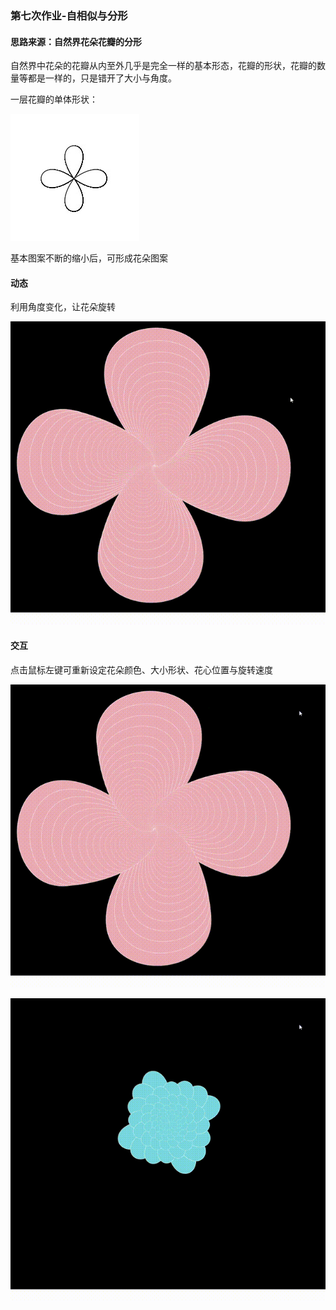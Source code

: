 ### 第七次作业-自相似与分形

#### 思路来源：自然界花朵花瓣的分形
自然界中花朵的花瓣从内至外几乎是完全一样的基本形态，花瓣的形状，花瓣的数量等都是一样的，只是错开了大小与角度。

一层花瓣的单体形状：

![](https://github.com/alm-adlt/homework/blob/main/image/%E5%B1%8F%E5%B9%95%E6%88%AA%E5%9B%BE%202021-11-03%20145248.jpg)

基本图案不断的缩小后，可形成花朵图案

#### 动态
利用角度变化，让花朵旋转

![](https://github.com/alm-adlt/homework/blob/main/image/homework_fkower%202021-11-03%2014-33-12%2000_00_01-00_00_04.gif)

#### 交互
点击鼠标左键可重新设定花朵颜色、大小形状、花心位置与旋转速度

![](https://github.com/alm-adlt/homework/blob/main/image/homework_fkower%202021-11-03%2014-33-12%2000_00_04-00_00_09.gif)

![](https://github.com/alm-adlt/homework/blob/main/image/homework_fkower%202021-11-03%2014-33-12%2000_00_12-00_00_20.gif)
